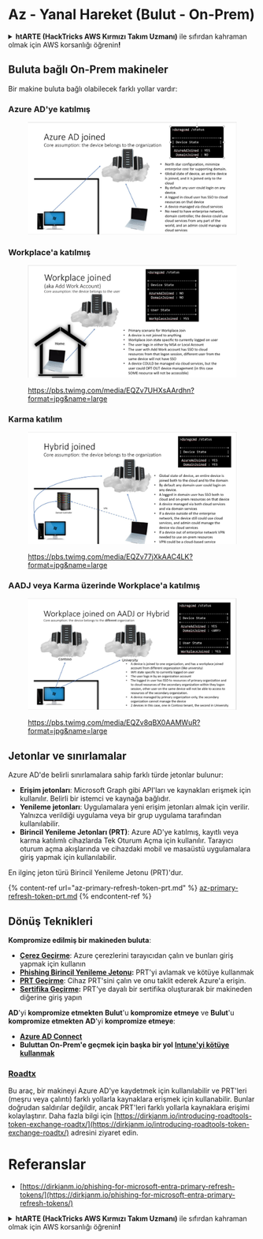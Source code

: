 # Az - Yanal Hareket (Bulut - On-Prem)

<details>

<summary><strong>htARTE (HackTricks AWS Kırmızı Takım Uzmanı)</strong> ile sıfırdan kahraman olmak için AWS korsanlığı öğrenin<strong>!</strong></summary>

HackTricks'i desteklemenin diğer yolları:

* Şirketinizi HackTricks'te **reklamınızı görmek** veya **HackTricks'i PDF olarak indirmek** için [**ABONELİK PLANLARI**](https://github.com/sponsors/carlospolop)'na göz atın!
* [**Resmi PEASS & HackTricks ürünlerini**](https://peass.creator-spring.com) edinin
* Özel [**NFT'lerden**](https://opensea.io/collection/the-peass-family) oluşan koleksiyonumuz [**The PEASS Family**](https://opensea.io/collection/the-peass-family)'yi keşfedin
* 💬 [**Discord grubuna**](https://discord.gg/hRep4RUj7f) veya [**telegram grubuna**](https://t.me/peass) **katılın** veya **Twitter** 🐦 [**@hacktricks_live**](https://twitter.com/hacktricks_live)'ı takip edin.
* **Hacking hilelerinizi** [**HackTricks**](https://github.com/carlospolop/hacktricks) ve [**HackTricks Cloud**](https://github.com/carlospolop/hacktricks-cloud) github depolarına **PR göndererek paylaşın**.

</details>

## Buluta bağlı On-Prem makineler

Bir makine buluta bağlı olabilecek farklı yollar vardır:

### Azure AD'ye katılmış

<figure><img src="../../../.gitbook/assets/image (3) (1) (2) (1).png" alt=""><figcaption></figcaption></figure>

### Workplace'a katılmış

<figure><img src="../../../.gitbook/assets/image (1) (6).png" alt=""><figcaption><p><a href="https://pbs.twimg.com/media/EQZv7UHXsAArdhn?format=jpg&#x26;name=large">https://pbs.twimg.com/media/EQZv7UHXsAArdhn?format=jpg&#x26;name=large</a></p></figcaption></figure>

### Karma katılım

<figure><img src="../../../.gitbook/assets/image (3) (2) (2).png" alt=""><figcaption><p><a href="https://pbs.twimg.com/media/EQZv77jXkAAC4LK?format=jpg&#x26;name=large">https://pbs.twimg.com/media/EQZv77jXkAAC4LK?format=jpg&#x26;name=large</a></p></figcaption></figure>

### AADJ veya Karma üzerinde Workplace'a katılmış

<figure><img src="../../../.gitbook/assets/image (4) (3).png" alt=""><figcaption><p><a href="https://pbs.twimg.com/media/EQZv8qBX0AAMWuR?format=jpg&#x26;name=large">https://pbs.twimg.com/media/EQZv8qBX0AAMWuR?format=jpg&#x26;name=large</a></p></figcaption></figure>

## Jetonlar ve sınırlamalar <a href="#tokens-and-limitations" id="tokens-and-limitations"></a>

Azure AD'de belirli sınırlamalara sahip farklı türde jetonlar bulunur:

- **Erişim jetonları**: Microsoft Graph gibi API'ları ve kaynakları erişmek için kullanılır. Belirli bir istemci ve kaynağa bağlıdır.
- **Yenileme jetonları**: Uygulamalara yeni erişim jetonları almak için verilir. Yalnızca verildiği uygulama veya bir grup uygulama tarafından kullanılabilir.
- **Birincil Yenileme Jetonları (PRT)**: Azure AD'ye katılmış, kayıtlı veya karma katılımlı cihazlarda Tek Oturum Açma için kullanılır. Tarayıcı oturum açma akışlarında ve cihazdaki mobil ve masaüstü uygulamalara giriş yapmak için kullanılabilir.

En ilginç jeton türü Birincil Yenileme Jetonu (PRT)'dur.

{% content-ref url="az-primary-refresh-token-prt.md" %}
[az-primary-refresh-token-prt.md](az-primary-refresh-token-prt.md)
{% endcontent-ref %}

## Dönüş Teknikleri

**Kompromize edilmiş bir makineden buluta**:

* [**Çerez Geçirme**](az-pass-the-cookie.md): Azure çerezlerini tarayıcıdan çalın ve bunları giriş yapmak için kullanın
* [**Phishing Birincil Yenileme Jetonu**](az-phishing-primary-refresh-token-microsoft-entra.md)**:** PRT'yi avlamak ve kötüye kullanmak
* [**PRT Geçirme**](pass-the-prt.md): Cihaz PRT'sini çalın ve onu taklit ederek Azure'a erişin.
* [**Sertifika Geçirme**](az-pass-the-certificate.md)**:** PRT'ye dayalı bir sertifika oluşturarak bir makineden diğerine giriş yapın

**AD**'yi **kompromize etmekten** **Bulut**'u **kompromize etmeye** ve **Bulut**'u **kompromize etmekten** **AD**'yi **kompromize etmeye**:

* [**Azure AD Connect**](azure-ad-connect-hybrid-identity/)
* **Buluttan On-Prem'e geçmek için başka bir yol** [**Intune'yi kötüye kullanmak**](../intune.md)

### [Roadtx](https://github.com/dirkjanm/ROADtools)

Bu araç, bir makineyi Azure AD'ye kaydetmek için kullanılabilir ve PRT'leri (meşru veya çalıntı) farklı yollarla kaynaklara erişmek için kullanabilir. Bunlar doğrudan saldırılar değildir, ancak PRT'leri farklı yollarla kaynaklara erişimi kolaylaştırır. Daha fazla bilgi için [https://dirkjanm.io/introducing-roadtools-token-exchange-roadtx/](https://dirkjanm.io/introducing-roadtools-token-exchange-roadtx/) adresini ziyaret edin.

# Referanslar
* [https://dirkjanm.io/phishing-for-microsoft-entra-primary-refresh-tokens/](https://dirkjanm.io/phishing-for-microsoft-entra-primary-refresh-tokens/)

<details>

<summary><strong>htARTE (HackTricks AWS Kırmızı Takım Uzmanı)</strong> ile sıfırdan kahraman olmak için AWS korsanlığı öğrenin<strong>!</strong></summary>

HackTricks'i desteklemenin diğer yolları:

* Şirketinizi HackTricks'te **reklamınızı görmek** veya **HackTricks'i PDF olarak indirmek** için [**ABONELİK PLANLARI**](https://github.com/sponsors/carlospolop)'na göz atın!
* [**Resmi PEASS & HackTricks ürünlerini**](https://peass.creator-spring.com) edinin
* Özel [**NFT'lerden**](https://opensea.io/collection/the-peass-family) oluşan koleksiyonumuz [**The PEASS Family**](https://opensea.io/collection/the-peass-family)'yi keşfedin
* 💬 [**Discord grubuna**](https://discord.gg/hRep4RUj7f) veya [**telegram grubuna**](https://t.me/peass) **katılın** veya **Twitter** 🐦 [**@hacktricks_live**](https://twitter.com/hacktricks_live)'ı takip edin.
* **Hacking hilelerinizi** [**HackTricks**](https://github.com/carlospolop/hacktricks) ve [**HackTricks Cloud**](https://github.com/carlospolop/hacktricks-cloud) github depolarına **PR göndererek paylaşın**.

</details>
